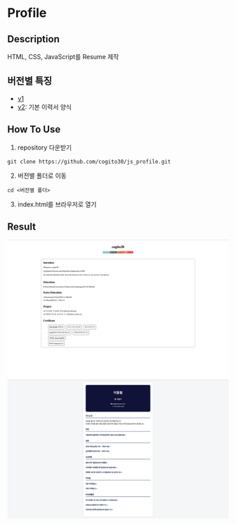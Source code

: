 # Profile

## Description
HTML, CSS, JavaScript를 Resume 제작

## 버전별 특징
- [v1](./profile_v1/)
- [v2](./profile_v2): 기본 이력서 양식

## How To Use
1) repository 다운받기
```
git clone https://github.com/cogito30/js_profile.git
```
2) 버전별 폴더로 이동
```
cd <버전별 폴더>
```
3) index.html를 브라우저로 열기

## Result
![profile(v1) 결과물](./profile_v1/result/result1.png)
![profile(v2) 결과물](./profile_v2/result/result1.png)
